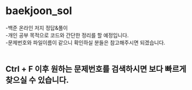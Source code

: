 # baekjoon_sol

-백준 온라인 저지 정답&amp;풀이
<br/>-개인 공부 목적으로 코드와 간단한 정리를 할 예정입니다.
<br/>-문제번호와 파일이름이 같으니 확인하실 분들은 참고해주시면 되겠습니다.
<br/>
<br/>
## Ctrl + F 이후 원하는 문제번호를 검색하시면 보다 빠르게 찾으실 수 있습니다.
